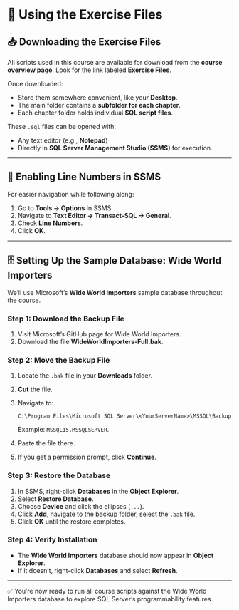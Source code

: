 # 📂 Using the Exercise Files

## 📥 Downloading the Exercise Files

All scripts used in this course are available for download from the **course overview page**. Look for the link labeled **Exercise Files**.

Once downloaded:

* Store them somewhere convenient, like your **Desktop**.
* The main folder contains a **subfolder for each chapter**.
* Each chapter folder holds individual **SQL script files**.

These `.sql` files can be opened with:

* Any text editor (e.g., **Notepad**)
* Directly in **SQL Server Management Studio (SSMS)** for execution.

---

## 📏 Enabling Line Numbers in SSMS

For easier navigation while following along:

1. Go to **Tools → Options** in SSMS.
2. Navigate to **Text Editor → Transact-SQL → General**.
3. Check **Line Numbers**.
4. Click **OK**.

---

## 🗄 Setting Up the Sample Database: Wide World Importers

We’ll use Microsoft’s **Wide World Importers** sample database throughout the course.

### Step 1: Download the Backup File

1. Visit Microsoft’s GitHub page for Wide World Importers.
2. Download the file **WideWorldImporters-Full.bak**.

### Step 2: Move the Backup File

1. Locate the `.bak` file in your **Downloads** folder.
2. **Cut** the file.
3. Navigate to:

   ```
   C:\Program Files\Microsoft SQL Server\<YourServerName>\MSSQL\Backup
   ```

   Example: `MSSQL15.MSSQLSERVER`.
4. Paste the file there.
5. If you get a permission prompt, click **Continue**.

### Step 3: Restore the Database

1. In SSMS, right-click **Databases** in the **Object Explorer**.
2. Select **Restore Database**.
3. Choose **Device** and click the ellipses (`...`).
4. Click **Add**, navigate to the backup folder, select the `.bak` file.
5. Click **OK** until the restore completes.

### Step 4: Verify Installation

* The **Wide World Importers** database should now appear in **Object Explorer**.
* If it doesn’t, right-click **Databases** and select **Refresh**.

---

✅ You’re now ready to run all course scripts against the Wide World Importers database to explore SQL Server’s programmability features.
